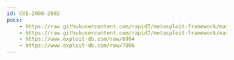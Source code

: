 ```yaml
---
id: CVE-2008-2992
pocs:
    - https://raw.githubusercontent.com/rapid7/metasploit-framework/master/modules/exploits/windows/browser/adobe_utilprintf.rb
    - https://raw.githubusercontent.com/rapid7/metasploit-framework/master/modules/exploits/windows/fileformat/adobe_utilprintf.rb
    - https://www.exploit-db.com/raw/6994
    - https://www.exploit-db.com/raw/7006
---
```

